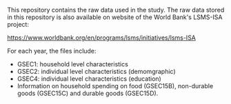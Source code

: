 This repository contains the raw data used in the study. The raw data stored in this repository is also available on website of the World Bank's LSMS-ISA project:

https://www.worldbank.org/en/programs/lsms/initiatives/lsms-ISA


For each year, the files include: 

* GSEC1: household level characteristics
* GSEC2: individual level characteristics (demomgraphic)
* GSEC4: individual level characteristics (education)
* Information on household spending on food (GSEC15B), non-durable goods (GSEC15C) and durable goods (GSEC15D).

